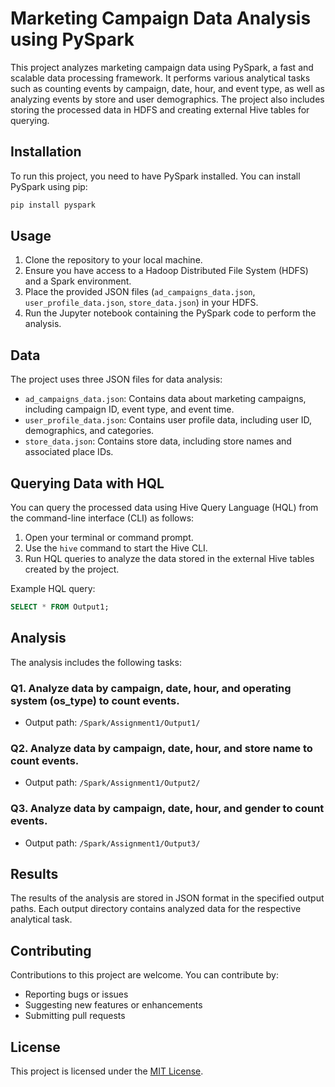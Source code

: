 # Marketing Campaign Data Analysis using PySpark

This project analyzes marketing campaign data using PySpark, a fast and scalable data processing framework. It performs various analytical tasks such as counting events by campaign, date, hour, and event type, as well as analyzing events by store and user demographics. The project also includes storing the processed data in HDFS and creating external Hive tables for querying.

## Installation
To run this project, you need to have PySpark installed. You can install PySpark using pip:

```bash
pip install pyspark
```

## Usage
1. Clone the repository to your local machine.
2. Ensure you have access to a Hadoop Distributed File System (HDFS) and a Spark environment.
3. Place the provided JSON files (`ad_campaigns_data.json`, `user_profile_data.json`, `store_data.json`) in your HDFS.
4. Run the Jupyter notebook containing the PySpark code to perform the analysis.

## Data
The project uses three JSON files for data analysis:
- `ad_campaigns_data.json`: Contains data about marketing campaigns, including campaign ID, event type, and event time.
- `user_profile_data.json`: Contains user profile data, including user ID, demographics, and categories.
- `store_data.json`: Contains store data, including store names and associated place IDs.

## Querying Data with HQL
You can query the processed data using Hive Query Language (HQL) from the command-line interface (CLI) as follows:

1. Open your terminal or command prompt.
2. Use the `hive` command to start the Hive CLI.
3. Run HQL queries to analyze the data stored in the external Hive tables created by the project.

Example HQL query:

```sql
SELECT * FROM Output1;
```

## Analysis
The analysis includes the following tasks:

### Q1. Analyze data by campaign, date, hour, and operating system (os_type) to count events.
- Output path: `/Spark/Assignment1/Output1/`

### Q2. Analyze data by campaign, date, hour, and store name to count events.
- Output path: `/Spark/Assignment1/Output2/`

### Q3. Analyze data by campaign, date, hour, and gender to count events.
- Output path: `/Spark/Assignment1/Output3/`

## Results
The results of the analysis are stored in JSON format in the specified output paths. Each output directory contains analyzed data for the respective analytical task.

## Contributing
Contributions to this project are welcome. You can contribute by:
- Reporting bugs or issues
- Suggesting new features or enhancements
- Submitting pull requests

## License
This project is licensed under the [MIT License](LICENSE).

